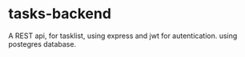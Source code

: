 # tasks-backend

A REST api, for tasklist, using express and jwt for autentication.
using postegres database.
